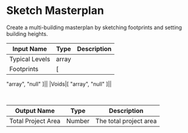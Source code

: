 

# Sketch Masterplan

Create a multi-building masterplan by sketching footprints and setting building heights.

|Input Name|Type|Description|
|---|---|---|
|Typical Levels|array||
|Footprints|[
  "array",
  "null"
]||
|Voids|[
  "array",
  "null"
]||


<br>

|Output Name|Type|Description|
|---|---|---|
|Total Project Area|Number|The total project area|

